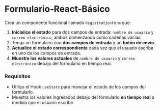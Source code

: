 # Formulario-React-Básico

Crea un componente funcional llamado `RegistrationForm` que:

1. **Inicialice el estado** para dos campos de entrada: `nombre de usuario` y `correo electrónico`, ambos comenzando como cadenas vacías.
2. Tenga un formulario con **dos campos de entrada** y un **botón de envío**.
3. **Actualice el estado correspondiente** cada vez que el usuario escriba en uno de los campos de entrada.
4. **Muestre los valores actuales** de `nombre de usuario` y `correo electrónico` debajo del formulario en tiempo real.

### Requisitos

- Utiliza el Hook `useState` para manejar el estado de los campos del formulario.
- Muestra los valores ingresados debajo del formulario **en tiempo real** a medida que el usuario escribe.

